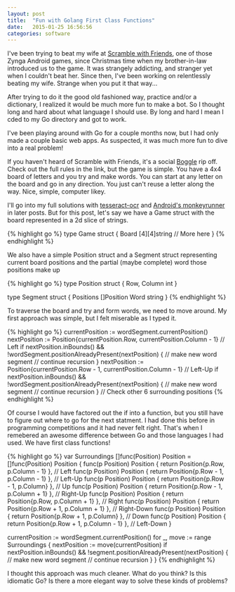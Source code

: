 ```yaml
---
layout: post
title:  "Fun with Golang First Class Functions"
date:   2015-01-25 16:56:56
categories: software
---
```

I've been trying to beat my wife at [Scramble with Friends][scramble-with-friends], one of those Zynga Android games, since Christmas time when my brother-in-law introduced us to the game. It was strangely addicting, and stranger yet when I couldn't beat her. Since then, I've been working on relentlessly beating my wife. Strange when you put it that way...

After trying to do it the good old fashioned way, practice and/or a dictionary, I realized it would be much more fun to make a bot. So I thought long and hard about what language I should use. By long and hard I mean I cded to my Go directory and got to work. 

I've been playing around with Go for a couple months now, but I had only made a couple basic web apps. As suspected, it was much more fun to dive into a real problem!

If you haven't heard of Scramble with Friends, it's a social [Boggle][boggle] rip off. Check out the full rules in the link, but the game is simple. You have a 4x4 board of letters and you try and make words. You can start at any letter on the board and go in any direction. You just can't reuse a letter along the way. Nice, simple, computer likey.

I'll go into my full solutions with [tesseract-ocr][tesseract] and [Android's monkeyrunner][monkeyrunner] in later posts. But for this post, let's say we have a Game struct with the board represented in a 2d slice of strings.

{% highlight go %}
type Game struct {
    Board      [4][4]string
    // More here
} 
{% endhighlight %}

We also have a simple Position struct and a Segment struct representing current board positions and the partial (maybe complete) word those positions make up

{% highlight go %}
type Position struct {
    Row, Column int
}

type Segment struct {
    Positions []Position
    Word      string
}
{% endhighlight %}

To traverse the board and try and form words, we need to move around. My first approach was simple, but I felt miserable as I typed it.

{% highlight go %}
currentPosition := wordSegment.currentPosition()
nextPosition := Position{currentPosition.Row, currentPosition.Column - 1} // Left
if nextPosition.inBounds() && !wordSegment.positionAlreadyPresent(nextPosition) {
    // make new word segment
    // continue recursion
}
nextPosition := Position{currentPosition.Row - 1, currentPosition.Column - 1} // Left-Up
if nextPosition.inBounds() && !wordSegment.positionAlreadyPresent(nextPosition) {
    // make new word segment
    // continue recursion
}
// Check other 6 surrounding positions
{% endhighlight %}

Of course I would have factored out the if into a function, but you still have to figure out where to go for the next statment. I had done this before in programming competitions and it had never felt right. That's when I remebered an awesome difference between Go and those languages I had used. We have first class functions!

{% highlight go %}
var Surroundings []func(Position) Position = []func(Position) Position {
    func(p Position) Position { return Position{p.Row, p.Column - 1} },     // Left
    func(p Position) Position { return Position{p.Row - 1, p.Column - 1} }, // Left-Up
    func(p Position) Position { return Position{p.Row - 1, p.Column} },     // Up
    func(p Position) Position { return Position{p.Row - 1, p.Column + 1} }, // Right-Up
    func(p Position) Position { return Position{p.Row, p.Column + 1} },     // Right
    func(p Position) Position { return Position{p.Row + 1, p.Column + 1} }, // Right-Down
    func(p Position) Position { return Position{p.Row + 1, p.Column} },     // Down
    func(p Position) Position { return Position{p.Row + 1, p.Column - 1} }, // Left-Down
}

currentPosition := wordSegment.currentPosition()
for _, move := range Surroundings {
    nextPosition := move(currentPosition)
    if nextPosition.inBounds() && !segment.positionAlreadyPresent(nextPosition) {
        // make new word segment
        // continue recursion
    }
}
{% endhighlight %}

I thought this approach was much cleaner. What do you think? Is this idiomatic Go? Is there a more elegant way to solve these kinds of problems?

[scramble-with-friends]: https://play.google.com/store/apps/details?id=com.zynga.scramble&hl=en
[boggle]: http://en.wikipedia.org/wiki/Boggle
[tesseract]: https://code.google.com/p/tesseract-ocr/
[monkeyrunner]: http://developer.android.com/tools/help/monkeyrunner_concepts.html
